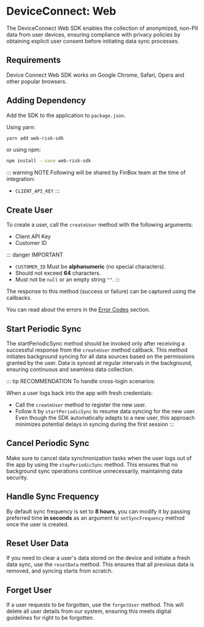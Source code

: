 # DeviceConnect: Web

The DeviceConnect Web SDK enables the collection of anonymized, non-PII data from user devices, ensuring compliance with privacy policies by obtaining explicit user consent before initiating data sync processes.

## Requirements

Device Connect Web SDK works on Google Chrome, Safari, Opera and other popular browsers.

## Adding Dependency

Add the SDK to the application to `package.json`.

Using yarn:

```sh
yarn add web-risk-sdk
```

or using npm:

```sh
npm install --save web-risk-sdk
```

::: warning NOTE
Following will be shared by FinBox team at the time of integration:

- `CLIENT_API_KEY`
:::

## Create User

To create a user, call the `createUser` method with the following arguments:

- Client API Key
- Customer ID

::: danger IMPORTANT
- `CUSTOMER_ID` Must be **alphanumeric** (no special characters).
- Should not exceed **64** characters.
- Must not be `null` or an empty string `""`.
:::

The response to this method (success or failure) can be captured using the callbacks.

<CodeSwitcher :languages="{javascript:'Javascript'}">
<template v-slot:javascript>

```javascript
FinBox.createUser("CLIENT_API_KEY", "CUSTOMER_ID", (token) => {
    // Authentication is success
    console.log("Token", token)
}, (error) => {
    // Authentication failed
    console.log("Error", error)
})
```

</template>

</CodeSwitcher>

You can read about the errors in the [Error Codes](/device-connect/error-codes.html) section.

## Start Periodic Sync

The startPeriodicSync method should be invoked only after receiving a successful response from the `createUser` method callback. This method initiates background syncing for all data sources based on the permissions granted by the user. Data is synced at regular intervals in the background, ensuring continuous and seamless data collection.

<CodeSwitcher :languages="{javascript:'Javascript'}">
<template v-slot:javascript>

```javascript
const finbox = new FinBox()
finbox.startPeriodicSync()
```

</template>

</CodeSwitcher>

::: tip RECOMMENDATION
To handle cross-login scenarios:

When a user logs back into the app with fresh credentials:
- Call the `createUser` method to register the new user.
- Follow it by `startPeriodicSync` to resume data syncing for the new user.
Even though the SDK automatically adapts to a new user, this approach minimizes potential delays in syncing during the first session
:::

## Cancel Periodic Sync

Make sure to cancel data synchronization tasks when the user logs out of the app by using the `stopPeriodicSync` method. This ensures that no background sync operations continue unnecessarily, maintaining data security.

<CodeSwitcher :languages="{javascript:'Javascript'}">
<template v-slot:javascript>

```javascript
finbox.stopPeriodicSync()
```

</template>

</CodeSwitcher>

## Handle Sync Frequency

By default sync frequency is set to **8 hours**, you can modify it by passing preferred time **in seconds** as an argument to `setSyncFrequency` method once the user is created.

<CodeSwitcher :languages="{javascript:'Javascript'}">
<template v-slot:javascript>

```javascript
finbox.setSyncFrequency(12 * 60 * 60)
```

</template>

</CodeSwitcher>

## Reset User Data

If you need to clear a user's data stored on the device and initiate a fresh data sync, use the `resetData` method. This ensures that all previous data is removed, and syncing starts from scratch.

<CodeSwitcher :languages="{javascript:'Javascript'}">
<template v-slot:javascript>

```javascript
FinBox.resetData()
```

</template>

</CodeSwitcher>

## Forget User

If a user requests to be forgotten, use the `forgetUser` method. This will delete all user details from our system, ensuring this meets digital guidelines for right to be forgotten.

<CodeSwitcher :languages="{javascript:'Javascript'}">
<template v-slot:javascript>

```javascript
FinBox.forgetUser()
```

</template>
</CodeSwitcher>

